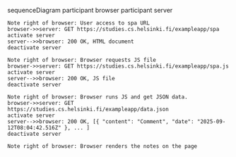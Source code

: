sequenceDiagram
    participant browser
    participant server

    Note right of browser: User access to spa URL
    browser->>server: GET https://studies.cs.helsinki.fi/exampleapp/spa
    activate server
    server-->>browser: 200 OK, HTML document
    deactivate server

    Note right of browser: Browser requests JS file
    browser->>server: GET https://studies.cs.helsinki.fi/exampleapp/spa.js
    activate server
    server-->>browser: 200 OK, JS file
    deactivate server

    Note right of browser: Browser runs JS and get JSON data.
    browser->>server: GET https://studies.cs.helsinki.fi/exampleapp/data.json
    activate server
    server-->>browser: 200 OK, [{ "content": "Comment", "date": "2025-09-12T08:04:42.516Z" }, ... ]
    deactivate server

    Note right of browser: Browser renders the notes on the page